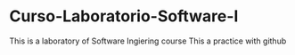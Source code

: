 # Curso-Laboratorio-Software-I
This is a laboratory of Software Ingiering course
This a practice with github
